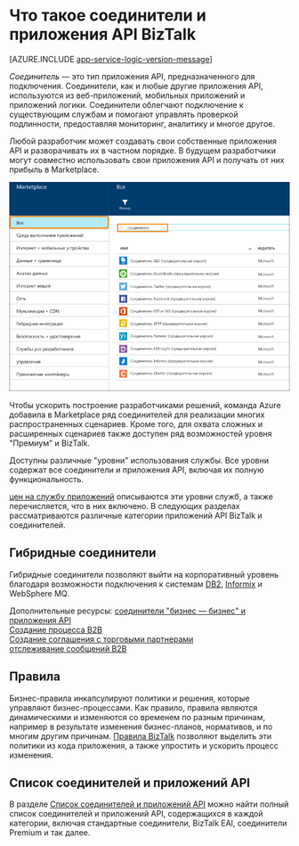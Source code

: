 <properties 
    pageTitle="Что такое соединители и приложения API BizTalk" 
    description="Сведения о приложениях API, соединителях и приложениях API BizTalk" 
    services="logic-apps" 
    documentationCenter="" 
    authors="MandiOhlinger" 
    manager="erikre" 
    editor=""/>

<tags 
    ms.service="logic-apps" 
    ms.workload="integration" 
    ms.tgt_pltfrm="na" 
    ms.devlang="na" 
    ms.topic="get-started-article" 
    ms.date="09/01/2016" 
    ms.author="mandia"/>


# <a name="what-are-connectors-and-biztalk-api-apps"></a>Что такое соединители и приложения API BizTalk

[AZURE.INCLUDE [app-service-logic-version-message](../../includes/app-service-logic-version-message.md)]


*Соединитель* — это тип приложения API, предназначенного для подключения. Соединители, как и любые другие приложения API, используются из веб-приложений, мобильных приложений и приложений логики. Соединители облегчают подключение к существующим службам и помогают управлять проверкой подлинности, предоставляя мониторинг, аналитику и многое другое.

Любой разработчик может создавать свои собственные приложения API и разворачивать их в частном порядке. В будущем разработчики могут совместно использовать свои приложения API и получать от них прибыль в Marketplace. 

![Приложения API в Marketplace](./media/app-service-logic-what-are-biztalk-api-apps/Marketplace.png)

Чтобы ускорить построение разработчиками решений, команда Azure добавила в Marketplace ряд соединителей для реализации многих распространенных сценариев. Кроме того, для охвата сложных и расширенных сценариев также доступен ряд возможностей уровня "Премиум" и BizTalk.

Доступны различные "уровни" использования службы. Все уровни содержат все соединители и приложения API, включая их полную функциональность.  

[цен на службу приложений](https://azure.microsoft.com/pricing/details/app-service/) описываются эти уровни служб, а также перечисляется, что в них включено. В следующих разделах рассматриваются различные категории приложений API BizTalk и соединителей.


## <a name="hybrid-connectors"></a>Гибридные соединители 
Гибридные соединители позволяют выйти на корпоративный уровень благодаря возможности подключения к системам [DB2](app-service-logic-connector-db2.md), [Informix](app-service-logic-connector-informix.md) и WebSphere MQ. 

Дополнительные ресурсы: [соединители "бизнес — бизнес" и приложения API](app-service-logic-b2b-connectors.md)  
[Создание процесса B2B](app-service-logic-create-a-b2b-process.md)  
[Создание соглашения с торговыми партнерами](app-service-logic-create-a-trading-partner-agreement.md)  
[отслеживание сообщений B2B](app-service-logic-track-b2b-messages.md)  


## <a name="rules"></a>Правила
Бизнес-правила инкапсулируют политики и решения, которые управляют бизнес-процессами. Как правило, правила являются динамическими и изменяются со временем по разным причинам, например в результате изменения бизнес-планов, нормативов, и по многим другим причинам. [Правила BizTalk](app-service-logic-use-biztalk-rules.md) позволяют выделить эти политики из кода приложения, а также упростить и ускорить процесс изменения.

## <a name="connector-and-api-app-list"></a>Список соединителей и приложений API
В разделе [Список соединителей и приложений API](app-service-logic-connectors-list.md) можно найти полный список соединителей и приложений API, содержащихся в каждой категории, включая стандартные соединители, BizTalk EAI, соединители Premium и так далее.
 



<!--HONumber=Oct16_HO2-->


